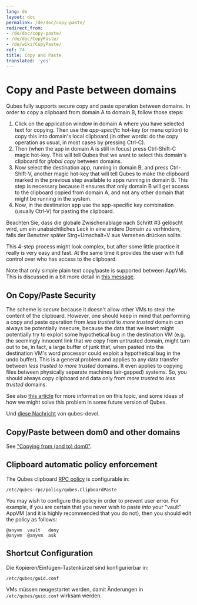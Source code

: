 ```yaml
---
lang: de
layout: doc
permalink: /de/doc/copy-paste/
redirect_from:
- /de/doc/copy-paste/
- /de/doc/CopyPaste/
- /de/wiki/CopyPaste/
ref: 74
title: Copy and Paste
translated: 'yes'
---
```


Copy and Paste between domains
==============================

Qubes fully supports secure copy and paste operation between domains.
In order to copy a clipboard from domain A to domain B, follow those steps:

1.  Click on the application window in domain A where you have selected text for copying.
    Then use the *app-specific* hot-key (or menu option) to copy this into domain's local clipboard (in other words: do the copy operation as usual, in most cases by pressing Ctrl-C).
2.  Then (when the app in domain A is still in focus) press Ctrl-Shift-C magic hot-key.
    This will tell Qubes that we want to select this domain's clipboard for *global copy* between domains.
3.  Now select the destination app, running in domain B, and press Ctrl-Shift-V, another magic hot-key that will tell Qubes to make the clipboard marked in the previous step available to apps running in domain B.
    This step is necessary because it ensures that only domain B will get access to the clipboard copied from domain A, and not any other domain that might be running in the system.
4.  Now, in the destination app use the app-specific key combination (usually Ctrl-V) for pasting the clipboard.

Beachten Sie, dass die globale Zwischenablage nach Schritt \#3 gelöscht wird, um ein unabsichtliches Leck in eine andere Domain zu verhindern, falls der Benutzer später Strg+Umschalt+V aus Versehen drücken sollte.

This 4-step process might look complex, but after some little practice it really is very easy and fast.
At the same time it provides the user with full control over who has access to the clipboard.

Note that only simple plain text copy/paste is supported between AppVMs.
This is discussed in a bit more detail in [this message](https://groups.google.com/group/qubes-devel/msg/57fe6695eb8ec8cd).

On Copy/Paste Security
----------------------

The scheme is *secure* because it doesn't allow other VMs to steal the content of the clipboard.
However, one should keep in mind that performing a copy and paste operation from *less trusted* to *more trusted* domain can always be potentially insecure, because the data that we insert might potentially try to exploit some hypothetical bug in the destination VM (e.g.
the seemingly innocent link that we copy from untrusted domain, might turn out to be, in fact, a large buffer of junk that, when pasted into the destination VM's word processor could exploit a hypothetical bug in the undo buffer).
This is a general problem and applies to any data transfer between *less trusted to more trusted* domains.
It even applies to copying files between physically separate machines (air-gapped) systems.
So, you should always copy clipboard and data only from *more trusted* to *less trusted* domains.

See also [this article](https://blog.invisiblethings.org/2011/03/13/partitioning-my-digital-life-into.html) for more information on this topic, and some ideas of how we might solve this problem in some future version of Qubes.

Und [diese Nachricht](https://groups.google.com/group/qubes-devel/msg/48b4b532cee06e01) von qubes-devel.

Copy/Paste between dom0 and other domains
-----------------------------------------

See ["Copying from (and to) dom0"](/de/doc/copy-from-dom0/).

Clipboard automatic policy enforcement
--------------------------------------

The Qubes clipboard [RPC policy] is configurable in:

~~~
/etc/qubes-rpc/policy/qubes.ClipboardPaste
~~~

You may wish to configure this policy in order to prevent user error.
For example, if you are certain that you never wish to paste *into* your "vault" AppVM (and it is highly recommended that you do not), then you should edit the policy as follows:

~~~
@anyvm  vault   deny
@anyvm  @anyvm  ask
~~~

Shortcut Configuration
----------------------

Die Kopieren/Einfügen-Tastenkürzel sind konfigurierbar in:

~~~
/etc/qubes/guid.conf
~~~

VMs müssen neugestartet werden, damit Änderungen in `/etc/qubes/guid.conf` wirksam werden.


[RPC policy]: /de/doc/rpc-policy/